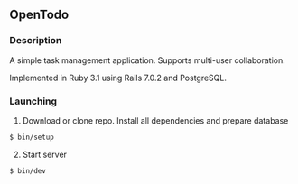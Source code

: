 ## OpenTodo

### Description

A simple task management application.
Supports multi-user collaboration.

Implemented in Ruby 3.1 using Rails 7.0.2 and PostgreSQL.

### Launching

1. Download or clone repo. Install all dependencies and prepare database

```bash
$ bin/setup
```

2. Start server

```bash
$ bin/dev
```
